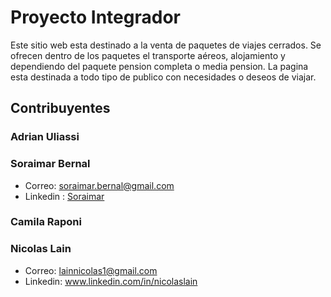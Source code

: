 # Proyecto Integrador
Este sitio web esta destinado a la venta de paquetes de viajes cerrados. Se ofrecen dentro de los paquetes el transporte aéreos, alojamiento y dependiendo del paquete pension completa o media pension.
La pagina esta destinada a todo tipo de publico con necesidades o deseos de viajar.

## Contribuyentes 

### Adrian Uliassi

### Soraimar Bernal
* Correo: soraimar.bernal@gmail.com
* Linkedin : [Soraimar](https://www.linkedin.com/in/soraimar-bernal-abb72a166/)

### Camila Raponi

### Nicolas Lain
* Correo: lainnicolas1@gmail.com
* Linkedin: www.linkedin.com/in/nicolaslain